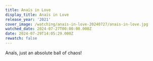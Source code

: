 ```yaml
---
title: Anaïs in Love
display_title: Anaïs in Love
release_year: '2021'
cover_image: /watching/anais-in-love-20240727/anais-in-love.jpg
watched_date: 2024-07-27T00:00:00.000Z
date: 2024-07-29T14:05:29.000Z
rewatch: false
---
```

Anaïs, just an absolute ball of chaos!
